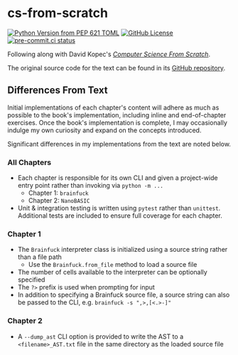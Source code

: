 # cs-from-scratch
[![Python Version from PEP 621 TOML](https://img.shields.io/python/required-version-toml?tomlFilePath=https%3A%2F%2Fraw.githubusercontent.com%2Fsco1%2Fcs-from-scratch%2Frefs%2Fheads%2Fmain%2Fpyproject.toml&logo=python&logoColor=FFD43B)](https://github.com/sco1/cs-from-scratch/blob/main/pyproject.toml)
[![GitHub License](https://img.shields.io/github/license/sco1/cs-from-scratch?color=magenta)](https://github.com/sco1/cs-from-scratch/blob/main/LICENSE)
[![pre-commit.ci status](https://results.pre-commit.ci/badge/github/sco1/cs-from-scratch/main.svg)](https://results.pre-commit.ci/latest/github/sco1/cs-from-scratch/main)

Following along with David Kopec's [*Computer Science From Scratch*](https://nostarch.com/computer-science-from-scratch).

The original source code for the text can be found in its [GitHub repository](https://github.com/davecom/ComputerScienceFromScratch).

## Differences From Text
Initial implementations of each chapter's content will adhere as much as possible to the book's implementation, including inline and end-of-chapter exercises. Once the book's implementation is complete, I may occasionally indulge my own curiosity and expand on the concepts introduced.

Significant differences in my implementations from the text are noted below.

### All Chapters
  * Each chapter is responsible for its own CLI and given a project-wide entry point rather than invoking via `python -m ...`
    * Chapter 1: `brainfuck`
    * Chapter 2: `NanoBASIC`
  * Unit & integration testing is written using `pytest` rather than `unittest`. Additional tests are included to ensure full coverage for each chapter.

### Chapter 1
  * The `Brainfuck` interpreter class is initialized using a source string rather than a file path
    * Use the `Brainfuck.from_file` method to load a source file
  * The number of cells available to the interpreter can be optionally specified
  * The `?>` prefix is used when prompting for input
  * In addition to specifying a Brainfuck source file, a source string can also be passed to the CLI, e.g. `brainfuck -s ",>,[<.>-]"`

### Chapter 2
  * A `--dump_ast` CLI option is provided to write the AST to a `<filename>_AST.txt` file in the same directory as the loaded source file
